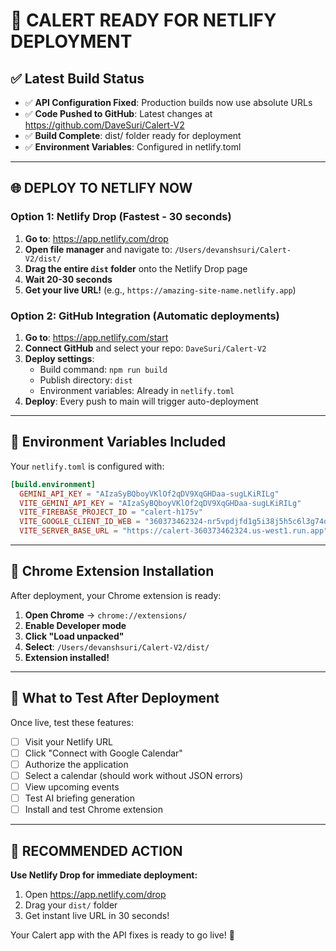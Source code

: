 # 🚀 **CALERT READY FOR NETLIFY DEPLOYMENT**

## **✅ Latest Build Status**
- ✅ **API Configuration Fixed**: Production builds now use absolute URLs
- ✅ **Code Pushed to GitHub**: Latest changes at https://github.com/DaveSuri/Calert-V2
- ✅ **Build Complete**: dist/ folder ready for deployment
- ✅ **Environment Variables**: Configured in netlify.toml

---

## **🌐 DEPLOY TO NETLIFY NOW**

### **Option 1: Netlify Drop (Fastest - 30 seconds)**

1. **Go to**: https://app.netlify.com/drop
2. **Open file manager** and navigate to: `/Users/devanshsuri/Calert-V2/dist/`
3. **Drag the entire `dist` folder** onto the Netlify Drop page
4. **Wait 20-30 seconds**
5. **Get your live URL!** (e.g., `https://amazing-site-name.netlify.app`)

### **Option 2: GitHub Integration (Automatic deployments)**

1. **Go to**: https://app.netlify.com/start
2. **Connect GitHub** and select your repo: `DaveSuri/Calert-V2`
3. **Deploy settings**:
   - Build command: `npm run build`
   - Publish directory: `dist`
   - Environment variables: Already in `netlify.toml`
4. **Deploy**: Every push to main will trigger auto-deployment

---

## **🔧 Environment Variables Included**

Your `netlify.toml` is configured with:
```toml
[build.environment]
  GEMINI_API_KEY = "AIzaSyBQboyVKlOf2qDV9XqGHDaa-sugLKiRILg"
  VITE_GEMINI_API_KEY = "AIzaSyBQboyVKlOf2qDV9XqGHDaa-sugLKiRILg"
  VITE_FIREBASE_PROJECT_ID = "calert-h175v"
  VITE_GOOGLE_CLIENT_ID_WEB = "360373462324-nr5vpdjfd1g5i38j5h5c6l3g74d0lqd9.apps.googleusercontent.com"
  VITE_SERVER_BASE_URL = "https://calert-360373462324.us-west1.run.app"
```

---

## **📱 Chrome Extension Installation**

After deployment, your Chrome extension is ready:

1. **Open Chrome** → `chrome://extensions/`
2. **Enable Developer mode**
3. **Click "Load unpacked"**
4. **Select**: `/Users/devanshsuri/Calert-V2/dist/`
5. **Extension installed!**

---

## **🧪 What to Test After Deployment**

Once live, test these features:
- [ ] Visit your Netlify URL
- [ ] Click "Connect with Google Calendar"
- [ ] Authorize the application
- [ ] Select a calendar (should work without JSON errors)
- [ ] View upcoming events
- [ ] Test AI briefing generation
- [ ] Install and test Chrome extension

---

## **🎯 RECOMMENDED ACTION**

**Use Netlify Drop for immediate deployment:**

1. Open https://app.netlify.com/drop
2. Drag your `dist/` folder
3. Get instant live URL in 30 seconds!

Your Calert app with the API fixes is ready to go live! 🚀
